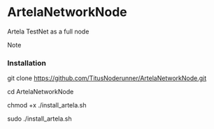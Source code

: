 # ArtelaNetworkNode
Artela TestNet as a full node

> [!NOTE]
> ### Installation
git clone https://github.com/TitusNoderunner/ArtelaNetworkNode.git

cd ArtelaNetworkNode

chmod +x ./install_artela.sh

sudo ./install_artela.sh
